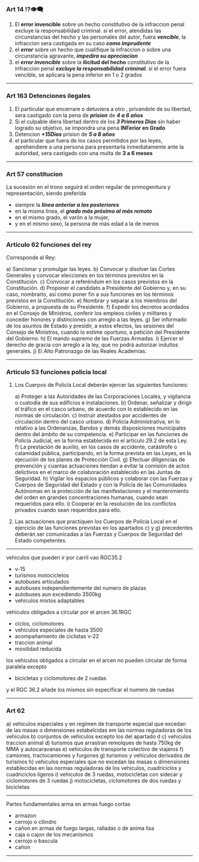 ### Art 14 ⁉️👁️‍🗨️

1. El **error invencible** sobre un hecho constitutivo de la infraccion penal excluye la responsabilidad criminal. si el error, atendidas las circunstancias del hecho y las personales del autor, fuera _**vencible**_, la infraccion sera castigada en su caso ***como imprudente***
2. el _**error**_ sobre un hecho que cualifique la infraccion o sobre una circunstancia agravante, ***impedira su apreciacion***
3. el _**error invencible**_ sobre la **ilicitud del hecho** constitutivo de la infraccion penal ***excluye la responsabilidad criminal***. si el error fuera vencible, se aplicara la pena inferior en 1 o 2 grados

---
### Art 163 Detenciones ilegales

1. El particular que encerrare o detuviera a otro , privandole de su libertad, sera castigado con la pena de _**prision**_ de _**4 a 6 años**_
2. Si el culpable diera libertad dentro de los _**3 Primeros Dias**_ sin haber logrado su objetivo, se impondra una pena **INFerior en Grado**
3. Detencion _**+15Dias**_ prision de _**5 a 8 años**_
4. el particular que fuera de los casos permitidos por las leyes, aprehendiere a una persona para presentarla inmediatamente ante la autoridad, sera castigado con una multa de **3 a 6 meses**

---
### Art 57 constitucion
La sucesión en el trono seguirá el orden regular de primogenitura y representación, siendo preferida
- siempre la ***línea anterior a las posteriores***
- en la misma línea, el ***grado más próximo al más remoto***
- en el mismo grado, el varón a la mujer,
- y en el mismo sexo, la persona de más edad a la de menos
---

### Artículo 62 funciones del rey

Corresponde al Rey:

a) Sancionar y promulgar las leyes.
b) Convocar y disolver las Cortes Generales y convocar elecciones en los términos previstos en la Constitución.
c) Convocar a referéndum en los casos previstos en la Constitución.
d) Proponer el candidato a Presidente del Gobierno y, en su caso, nombrarlo, así como poner fin a sus funciones en los términos previstos en la Constitución.
e) Nombrar y separar a los miembros del Gobierno, a propuesta de su Presidente.
f) Expedir los decretos acordados en el Consejo de Ministros, conferir los empleos civiles y militares y conceder honores y distinciones con arreglo a las leyes.
g) Ser informado de los asuntos de Estado y presidir, a estos efectos, las sesiones del Consejo de Ministros, cuando lo estime oportuno, a petición del Presidente del Gobierno.
h) El mando supremo de las Fuerzas Armadas.
i) Ejercer el derecho de gracia con arreglo a la ley, que no podrá autorizar indultos generales.
j) El Alto Patronazgo de las Reales Academias.

---
### Articulo 53 funciones policia local 
1. Los Cuerpos de Policía Local deberán ejercer las siguientes funciones:

	a) Proteger a las Autoridades de las Corporaciones Locales, y vigilancia o custodia de sus edificios e instalaciones.
	b) Ordenar, señalizar y dirigir el tráfico en el casco urbano, de acuerdo con lo establecido en las normas de circulación.
	c) Instruir atestados por accidentes de circulación dentro del casco urbano.
	d) Policía Administrativa, en lo relativo a las Ordenanzas, Bandos y demás disposiciones municipales dentro del ámbito de su competencia.
	e) Participar en las funciones de Policía Judicial, en la forma establecida en el artículo 29.2 de esta Ley.
	f) La prestación de auxilio, en los casos de accidente, catástrofe o calamidad pública, participando, en la forma prevista en las Leyes, en la ejecución de los planes de Protección Civil.
	g) Efectuar diligencias de prevención y cuantas actuaciones tiendan a evitar la comisión de actos delictivos en el marco de colaboración establecido en las Juntas de Seguridad.
	h) Vigilar los espacios públicos y colaborar con las Fuerzas y Cuerpos de Seguridad del Estado y con la Policía de las Comunidades Autónomas en la protección de las manifestaciones y el mantenimiento del orden en grandes concentraciones humanas, cuando sean requeridos para ello.
	i) Cooperar en la resolución de los conflictos privados cuando sean requeridos para ello.
2. Las actuaciones que practiquen los Cuerpos de Policía Local en el ejercicio de las funciones previstas en los apartados c) y g) precedentes deberán ser comunicadas a las Fuerzas y Cuerpos de Seguridad del Estado competentes.

---

vehiculos que pueden ir por carril vao RGC35.2

- v-15
- turismos motocicletos
- autobuses articulados
- autobuses independientemente del numero de plazas
- autobuses aun excediendo 3500kg
- vehiculos mixtos adaptables

vehiculos obligados a circular por el arcen 36.1RGC

- ciclos, ciclomotores
- vehiculos especiales de hasta 3500
- acompañamiento de ciclistas v-22
- traccion animal
- movilidad reducida

los vehiculos obligados a circular en el arcen no pueden circular de forma paralela excepto

- bicicletas y ciclomotores de 2 ruedas

y el RGC 36.2 añade los mismos sin especificar el numero de ruedas

---
### Art 62
a) vehiculos especiales y en regimen de transporte especial que excedan de las masas o dimensiones estabelcidas em las normas reguladoras de los vehiculos
b) conjuntos de vehiculos excepto los del apartado d
c) vehiculos traccion animal
d) turismos que arrastran remolques de hasta 750kg de MMA y autocaravanas
e) vehiculos de transporte colectivo de viajeros
f) camiones, tractocamiones y furgones
g) turismos y vehiculos derivados de turismos
h) vehiculos especiales que no excedan las masas o dimensiones establecidas en las normas reguladoras de los vehiculos, cuadriciclos y cuadriciclos ligeros
i) vehiculos de 3 ruedas, motocicletas con sidecar y ciclomotores de 3 ruedas
j) motocicletas, ciclomotores de dos ruedas y bicicletas

---
Partes fundamentales arma
en armas fuego cortas
- armazon
- cerrojo o cilindro
- cañon
en armas de fuego largas, ralladas o de anima lisa
- caja o cajon de los mecanismos
- cerrojo o bascula
- cañon
---
